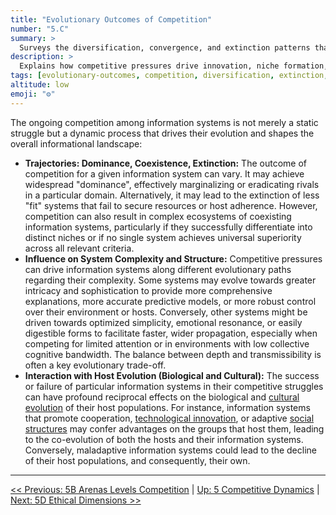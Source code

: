 ```yaml
---
title: "Evolutionary Outcomes of Competition"
number: "5.C"
summary: >
  Surveys the diversification, convergence, and extinction patterns that result when information systems struggle over shared substrates.
description: >
  Explains how competitive pressures drive innovation, niche formation, and systemic resets, using examples from language shifts to technological paradigm fights.
tags: [evolutionary-outcomes, competition, diversification, extinction, information]
altitude: low
emoji: "⚙️"
---
```


<!--

- What does dominance really mean? What does extinction mean? Global vs local.
- Operationalize "fitness"
- Illustrate co-evolution
- How about predictions?

-->

The ongoing competition among information systems is not merely a static struggle but a dynamic process that drives their evolution and shapes the overall informational landscape:

- **Trajectories: Dominance, Coexistence, Extinction:** The outcome of competition for a given information system can vary. It may achieve widespread "dominance", effectively marginalizing or eradicating rivals in a particular domain. Alternatively, it may lead to the extinction of less "fit" systems that fail to secure resources or host adherence. However, competition can also result in complex ecosystems of coexisting information systems, particularly if they successfully differentiate into distinct niches or if no single system achieves universal superiority across all relevant criteria.
- **Influence on System Complexity and Structure:** Competitive pressures can drive information systems along different evolutionary paths regarding their complexity. Some systems may evolve towards greater intricacy and sophistication to provide more comprehensive explanations, more accurate predictive models, or more robust control over their environment or hosts. Conversely, other systems might be driven towards optimized simplicity, emotional resonance, or easily digestible forms to facilitate faster, wider propagation, especially when competing for limited attention or in environments with low collective cognitive bandwidth. The balance between depth and transmissibility is often a key evolutionary trade-off.
- **Interaction with Host Evolution (Biological and Cultural):** The success or failure of particular information systems in their competitive struggles can have profound reciprocal effects on the biological and [cultural evolution](../glossary/C.md#cultural-evolution) of their host populations. For instance, information systems that promote cooperation, [technological innovation](../glossary/T.md#technological-innovation), or adaptive [social structures](../glossary/S.md#social-structures) may confer advantages on the groups that host them, leading to the co-evolution of both the hosts and their information systems. Conversely, maladaptive information systems could lead to the decline of their host populations, and consequently, their own.

---
[<< Previous: 5B Arenas Levels Competition](5b-arenas-levels-competition.md) | [Up: 5 Competitive Dynamics](5-competitive-dynamics.md) | [Next: 5D Ethical Dimensions >>](5d-ethical-dimensions/5d-ethical-dimensions.md)
